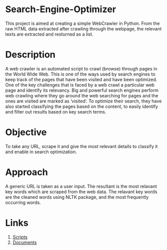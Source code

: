 # Search-Engine-Optimizer
This project is aimed at creating a simple WebCrawler in Python. From the raw HTML data extracted after crawling through the webpage, the relevant texts are extracted and resturned as a list.

# Description
A web crawler is an automated script to crawl (browse) through pages in the World Wide Web. This is one of the ways used by search engines to keep track of the pages that have been visited and have been optimized.
One of the key challenges that is faced by a web crawl a particular web page and identify its relevancy. Big and powerful search engines perform web crawling where they go around the web searching for pages and the ones are visited are marked as ‘visited’. To optimize their search, they have also started classifying the pages based on the content, to easily identify and filter out results based on key search terms.

# Objective
To take any URL, scrape it and give the most relevant details to classify it and enable in search optimization.

# Approach
A generic URL is taken as a user input. The resultant is the most relavant key words which are scraped from the web data. The relavant key words are the cleaned words using NLTK package, and the most frequently occurring words.

# Links
1. [Scripts](https://github.com/arvindv17/Search-Engine-Optimizer/tree/master/Scripts)
2. [Documents](https://github.com/arvindv17/Search-Engine-Optimizer/tree/master/Documents)
